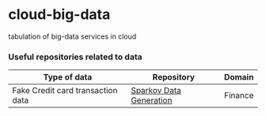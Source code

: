 # cloud-big-data
tabulation of big-data services in cloud


### Useful repositories related to data

| Type of data         | Repository                                          | Domain                              |
| --------------- | ------------------------------------------------------------ | ---------------------------------- |
| Fake Credit card transaction data       | [Sparkov Data Generation](https://github.com/namebrandon/Sparkov_Data_Generation) | Finance |
